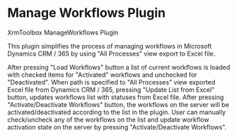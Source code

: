 # Manage Workflows Plugin
XrmToolbox ManageWorkflows Plugin

This plugin simplifies the process of managing workflows in Microsoft Dynamics CRM / 365 by using "All Processes" view export to Excel file.

After pressing "Load Workflows" button a list of current workflows is loaded with checked items for "Activated" workflows and unchecked for "Deactivated".
When path is specified to "All Processes" view exported Excel file from Dynamics CRM / 365, pressing "Update List from Excel" button, updates workflows list with statuses from Excel file.
After pressing "Activate/Deactivate Workflows" button, the workflows on the server will be activated/deactivated according to the list in the plugin. 
User can manually check/uncheck any of the workflows on the list and update workflow activation state on the server by pressing "Activate/Deactivate Workflows". 
